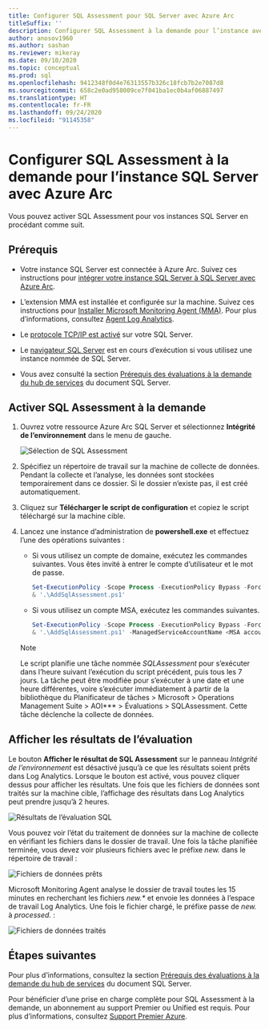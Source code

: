 ```yaml
---
title: Configurer SQL Assessment pour SQL Server avec Azure Arc
titleSuffix: ''
description: Configurer SQL Assessment à la demande pour l’instance avec Azure Arc de SQL Server
author: anosov1960
ms.author: sashan
ms.reviewer: mikeray
ms.date: 09/10/2020
ms.topic: conceptual
ms.prod: sql
ms.openlocfilehash: 9412348f0d4e76313557b326c18fcb7b2e7087d8
ms.sourcegitcommit: 658c2e0ad958009ce7f041ba1ec0b4af06887497
ms.translationtype: HT
ms.contentlocale: fr-FR
ms.lasthandoff: 09/24/2020
ms.locfileid: "91145358"
---
```

# <a name="configure-on-demand-sql-assessment-for-azure-arc-enabled-sql-server-instance"></a>Configurer SQL Assessment à la demande pour l’instance SQL Server avec Azure Arc

Vous pouvez activer SQL Assessment pour vos instances SQL Server en procédant comme suit.

## <a name="prerequisites"></a>Prérequis

* Votre instance SQL Server est connectée à Azure Arc. Suivez ces instructions pour [intégrer votre instance SQL Server à SQL Server avec Azure Arc](connect.md).

* L’extension MMA est installée et configurée sur la machine. Suivez ces instructions pour [Installer Microsoft Monitoring Agent (MMA)](configure-advanced-data-security.md#install-microsoft-monitoring-agent-mma). Pour plus d’informations, consultez [Agent Log Analytics](https://docs.microsoft.com/azure/azure-monitor/platform/log-analytics-agent).

* Le [protocole TCP/IP est activé](../../database-engine/configure-windows/enable-or-disable-a-server-network-protocol.md) sur votre SQL Server.

* Le [navigateur SQL Server](../../tools/configuration-manager/sql-server-browser-service.md) est en cours d’exécution si vous utilisez une instance nommée de SQL Server.

* Vous avez consulté la section [Prérequis des évaluations à la demande du hub de services](https://docs.microsoft.com/services-hub/health/assessment-prereq-docs#on-demand-assessment-prerequisite-documents) du document SQL Server.

## <a name="enable-on-demand-sql-assessment"></a>Activer SQL Assessment à la demande

1. Ouvrez votre ressource Azure Arc SQL Server et sélectionnez __Intégrité de l’environnement__ dans le menu de gauche.

   ![Sélection de SQL Assessment](media/assess/sql-assessment-heading-sql-server-arc.png)

1. Spécifiez un répertoire de travail sur la machine de collecte de données. Pendant la collecte et l’analyse, les données sont stockées temporairement dans ce dossier. Si le dossier n’existe pas, il est créé automatiquement.

1. Cliquez sur __Télécharger le script de configuration__ et copiez le script téléchargé sur la machine cible.

1. Lancez une instance d’administration de __powershell.exe__ et effectuez l’une des opérations suivantes : 
   * Si vous utilisez un compte de domaine, exécutez les commandes suivantes. Vous êtes invité à entrer le compte d’utilisateur et le mot de passe. 

      ```powershell
      Set-ExecutionPolicy -Scope Process -ExecutionPolicy Bypass -Force
      & '.\AddSqlAssessment.ps1'
      ```

    * Si vous utilisez un compte MSA, exécutez les commandes suivantes.

      ```powershell
      Set-ExecutionPolicy -Scope Process -ExecutionPolicy Bypass -Force
      & '.\AddSqlAssessment.ps1' -ManagedServiceAccountName <MSA account name>
      ```

   > [!NOTE]
   > Le script planifie une tâche nommée *SQLAssessment* pour s’exécuter dans l’heure suivant l’exécution du script précédent, puis tous les 7 jours. La tâche peut être modifiée pour s’exécuter à une date et une heure différentes, voire s’exécuter immédiatement à partir de la bibliothèque du Planificateur de tâches > Microsoft > Operations Management Suite > AOI*** > Évaluations > SQLAssessment. Cette tâche déclenche la collecte de données.

## <a name="view-the-assessment-results"></a>Afficher les résultats de l’évaluation

Le bouton __Afficher le résultat de SQL Assessment__ sur le panneau _Intégrité de l’environnement_ est désactivé jusqu’à ce que les résultats soient prêts dans Log Analytics. Lorsque le bouton est activé, vous pouvez cliquer dessus pour afficher les résultats. Une fois que les fichiers de données sont traités sur la machine cible, l’affichage des résultats dans Log Analytics peut prendre jusqu’à 2 heures.

![Résultats de l’évaluation SQL](media/assess/sql-assessment-results.png)

Vous pouvez voir l’état du traitement de données sur la machine de collecte en vérifiant les fichiers dans le dossier de travail. Une fois la tâche planifiée terminée, vous devez voir plusieurs fichiers avec le préfixe _new._ dans le répertoire de travail :

![Fichiers de données prêts](media/assess/sql-assessment-data-files-ready.png)

Microsoft Monitoring Agent analyse le dossier de travail toutes les 15 minutes en recherchant les fichiers _new.*_ et envoie les données à l’espace de travail Log Analytics. Une fois le fichier chargé, le préfixe passe de _new._ à _processed._ :

![Fichiers de données traités](media/assess/sql-assessment-data-files-processed.png)

## <a name="next-steps"></a>Étapes suivantes

Pour plus d’informations, consultez la section [Prérequis des évaluations à la demande du hub de services](https://docs.microsoft.com/services-hub/health/assessment-prereq-docs#on-demand-assessment-prerequisite-documents) du document SQL Server.

Pour bénéficier d’une prise en charge complète pour SQL Assessment à la demande, un abonnement au support Premier ou Unified est requis. Pour plus d’informations, consultez [Support Premier Azure](https://azure.microsoft.com/support/plans/premier).
